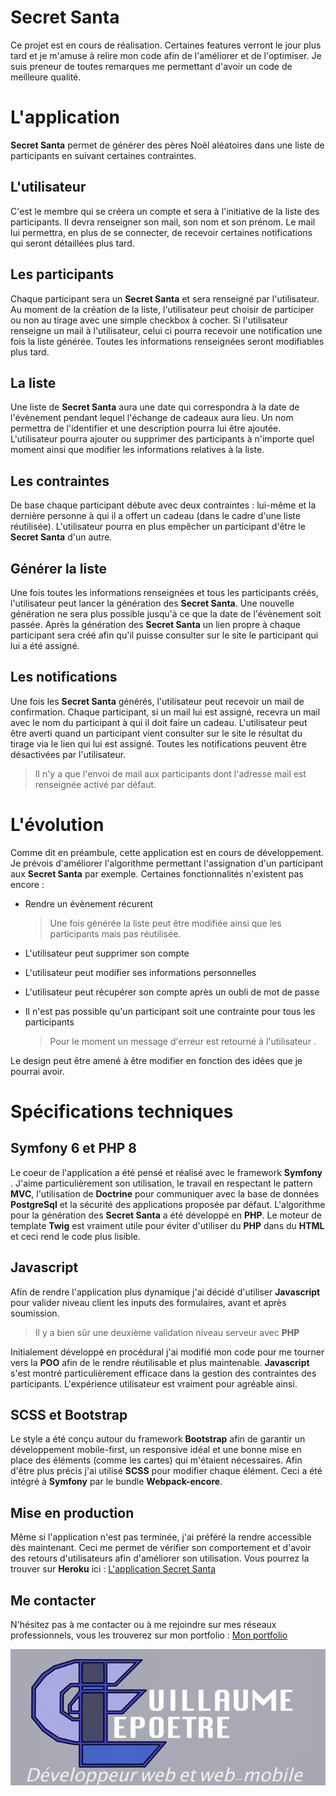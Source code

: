 # Secret Santa 

Ce projet est en cours de réalisation. Certaines features verront le jour plus tard et je m'amuse à relire mon code afin de l'améliorer et de l'optimiser. Je suis preneur de toutes remarques me permettant d'avoir un code de meilleure qualité.


# L'application

**Secret Santa** permet de générer des pères Noël aléatoires dans une liste de participants en suivant certaines contraintes. 

## L'utilisateur

C'est le membre qui se créera un compte et sera à l'initiative de la liste des participants. Il devra renseigner son mail, son nom et son prénom. Le mail lui permettra, en plus de se connecter, de recevoir certaines notifications qui seront détaillées plus tard.

## Les participants

Chaque participant sera un **Secret Santa** et sera renseigné par l'utilisateur. Au moment de la création de la liste, l'utilisateur peut choisir de participer ou non au tirage avec une simple checkbox à cocher.  Si l'utilisateur renseigne un mail à l'utilisateur, celui ci pourra recevoir une notification une fois la liste générée. 
Toutes les informations renseignées seront modifiables plus tard.

## La liste

Une liste de **Secret Santa** aura une date qui correspondra à la date de l'évènement pendant lequel l'échange de cadeaux aura lieu. Un nom permettra de l'identifier et une description pourra lui être ajoutée. L'utilisateur pourra ajouter ou supprimer des participants à n'importe quel moment ainsi que modifier les informations relatives à la liste.

## Les contraintes

De base chaque participant débute avec deux contraintes : lui-même et la dernière personne à qui il a offert un cadeau (dans le cadre d'une liste réutilisée). L'utilisateur pourra en plus empêcher un participant d'être le **Secret Santa** d'un autre.


## Générer la liste

Une fois toutes les informations renseignées et tous les participants créés, l'utilisateur peut lancer la génération des **Secret Santa**. Une nouvelle génération ne sera plus possible jusqu'à ce que la date de l'évènement soit passée. 
Après la génération des **Secret Santa** un lien propre à chaque participant sera créé afin qu'il puisse consulter sur le site le participant qui lui a été assigné.

## Les notifications

Une fois les **Secret Santa** générés, l'utilisateur peut recevoir un mail de confirmation. Chaque participant, si un mail lui est assigné, recevra un mail avec le nom du participant à qui il doit faire un cadeau. L'utilisateur peut être averti quand un participant vient consulter sur le site le résultat du tirage via le lien qui lui est assigné.
Toutes les notifications peuvent être désactivées par l'utilisateur. 
 > Il n'y a que l'envoi de mail aux participants dont l'adresse mail est renseignée activé par défaut.


# L'évolution

Comme dit en préambule, cette application est en cours de développement. Je prévois d'améliorer l'algorithme permettant l'assignation d'un participant aux **Secret Santa** par exemple.
Certaines fonctionnalités n'existent pas encore :

- Rendre un évènement récurent 
   >Une fois générée la liste peut être modifiée ainsi que les participants mais pas réutilisée. 
   
- L'utilisateur peut supprimer son compte
- L'utilisateur peut modifier ses informations personnelles
- L'utilisateur peut récupérer son compte après un oubli de mot de passe
- Il n'est pas possible qu'un participant soit une contrainte pour tous les participants 
   >Pour le moment un message d'erreur est retourné à l'utilisateur .
  
Le design peut être amené à être modifier en fonction des idées que je pourrai avoir.


# Spécifications techniques


## Symfony 6 et PHP 8

Le coeur de l'application a été pensé et réalisé avec le framework **Symfony** . 
J'aime particulièrement son utilisation, le travail en respectant le pattern **MVC**, l'utilisation de **Doctrine** pour communiquer avec la base de données **PostgreSql** et la sécurité des applications proposée par défaut. 
L'algorithme pour la génération des **Secret Santa** a été développé en **PHP**.
Le moteur de template **Twig** est vraiment utile pour éviter d'utiliser du **PHP** dans du **HTML** et ceci rend le code plus lisible.

## Javascript

Afin de rendre l'application plus dynamique j'ai décidé d'utiliser **Javascript** pour valider niveau client les inputs des formulaires, avant et après soumission. 
> Il y a bien sûr une deuxième validation niveau serveur avec **PHP**

Initialement développé en procédural j'ai modifié mon code pour me tourner vers la **POO** afin de le rendre réutilisable et plus maintenable. 
**Javascript** s'est montré particulièrement efficace dans la gestion des contraintes des participants. L'expérience utilisateur est vraiment pour agréable ainsi.

## SCSS et Bootstrap

Le style a été conçu autour du framework **Bootstrap** afin de garantir un développement mobile-first, un responsive idéal et une bonne mise en place des éléments (comme les cartes) qui m'étaient nécessaires. 
Afin d'être plus précis j'ai utilisé **SCSS** pour modifier chaque élément. 
Ceci a été intégré à **Symfony** par le bundle **Webpack-encore**. 

## Mise en production

Même si l'application n'est pas terminée, j'ai préféré la rendre accessible dès maintenant. Ceci me permet de vérifier son comportement et d'avoir des retours d'utilisateurs afin d'améliorer son utilisation. 
Vous pourrez la trouver sur **Heroku** ici :
 [L'application Secret Santa](https://secret-santa-list-v2.herokuapp.com/)

## Me contacter
N'hésitez pas à me contacter ou à me rejoindre sur mes réseaux professionnels, vous les trouverez sur mon portfolio :
[Mon portfolio](https://guillaumelepoetre.fr)

![Logo Guillaume Lepoetre, développeur web et web-mobile](/public/img/logo-test.png "Logo") 
